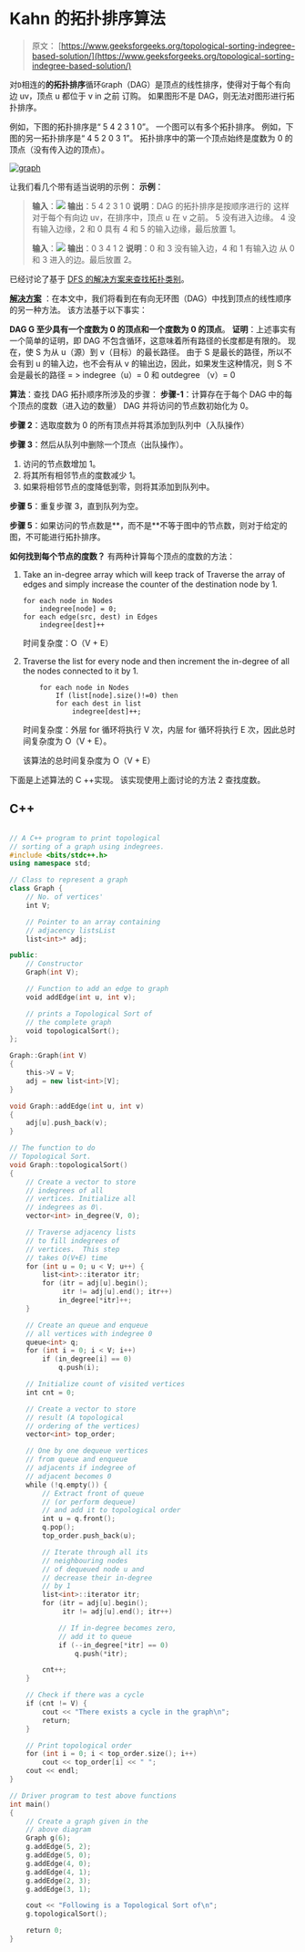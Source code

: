 # Kahn 的拓扑排序算法

> 原文： [https://www.geeksforgeeks.org/topological-sorting-indegree-based-solution/](https://www.geeksforgeeks.org/topological-sorting-indegree-based-solution/)

对`D`相连的**的拓扑排序**循环`G`raph（DAG）是顶点的线性排序，使得对于每个有向边 uv，顶点 u 都位于 v in 之前 订购。 如果图形不是 DAG，则无法对图形进行拓扑排序。

例如，下图的拓扑排序是“ 5 4 2 3 1 0”。 一个图可以有多个拓扑排序。 例如，下图的另一拓扑排序是“ 4 5 2 0 3 1”。 拓扑排序中的第一个顶点始终是度数为 0 的顶点（没有传入边的顶点）。

[![graph](img/7d0dd3600bc879e60d2864710a2aab68.png)](https://media.geeksforgeeks.org/wp-content/cdn-uploads/graph.png)

让我们看几个带有适当说明的示例：
**示例**：

> **输入**：![](img/b40cfedfd46f58209c37921ff7dfd8a5.png)
> **输出**：5 4 2 3 1 0
> **说明**：DAG 的拓扑排序是按顺序进行的 这样对于每个有向边 uv，在排序中，顶点 u 在 v 之前。 5 没有进入边缘。 4 没有输入边缘，2 和 0 具有 4 和 5 的输入边缘，最后放置 1。
> 
> **输入**：![](img/d9d816f89505d5e46c2716780ffc6fc6.png)
> **输出**：0 3 4 1 2
> **说明**：0 和 3 没有输入边，4 和 1 有输入边 从 0 和 3 进入的边。最后放置 2。

已经讨论了基于 [DFS 的解决方案来查找拓扑类别](https://www.geeksforgeeks.org/topological-sorting/)。

<u>**解决方案**</u> ：在本文中，我们将看到在有向无环图（DAG）中找到顶点的线性顺序的另一种方法。 该方法基于以下事实：

**DAG G 至少具有一个度数为 0 的顶点和一个度数为 0 的顶点**。
**证明**：上述事实有一个简单的证明，即 DAG 不包含循环，这意味着所有路径的长度都是有限的。 现在，使 S 为从 u（源）到 v（目标）的最长路径。 由于 S 是最长的路径，所以不会有到 u 的输入边，也不会有从 v 的输出边，因此，如果发生这种情况，则 S 不会是最长的路径
= > indegree（u）= 0 和 outdegree （v）= 0

**算法**：查找 DAG 拓扑顺序所涉及的步骤：
**步骤-1**：计算存在于每个 DAG 中的每个顶点的度数（进入边的数量） DAG 并将访问的节点数初始化为 0。

**步骤 2**：选取度数为 0 的所有顶点并将其添加到队列中（入队操作）

**步骤 3**：然后从队列中删除一个顶点（出队操作）。

1.  访问的节点数增加 1。
2.  将其所有相邻节点的度数减少 1。
3.  如果将相邻节点的度降低到零，则将其添加到队列中。

**步骤 5**：重复步骤 3，直到队列为空。

**步骤 5**：如果访问的节点数是**，而不是**不等于图中的节点数，则对于给定的图，不可能进行拓扑排序。

**如何找到每个节点的度数？**
有两种计算每个顶点的度数的方法：

1.  Take an in-degree array which will keep track of
    Traverse the array of edges and simply increase the counter of the destination node by 1.

    ```
    for each node in Nodes
        indegree[node] = 0;
    for each edge(src, dest) in Edges
        indegree[dest]++
    ```

    时间复杂度：O（V + E）

2.  Traverse the list for every node and then increment the in-degree of all the nodes connected to it by 1.

    ```
        for each node in Nodes
            If (list[node].size()!=0) then
            for each dest in list
                indegree[dest]++;
    ```

    时间复杂度：外层 for 循环将执行 V 次，内层 for 循环将执行 E 次，因此总时间复杂度为 O（V + E）。

    该算法的总时间复杂度为 O（V + E）

下面是上述算法的 C ++实现。 该实现使用上面讨论的方法 2 查找度数。

## C++

```cpp

// A C++ program to print topological 
// sorting of a graph using indegrees. 
#include <bits/stdc++.h> 
using namespace std; 

// Class to represent a graph 
class Graph { 
    // No. of vertices' 
    int V; 

    // Pointer to an array containing 
    // adjacency listsList 
    list<int>* adj; 

public: 
    // Constructor 
    Graph(int V); 

    // Function to add an edge to graph 
    void addEdge(int u, int v); 

    // prints a Topological Sort of 
    // the complete graph 
    void topologicalSort(); 
}; 

Graph::Graph(int V) 
{ 
    this->V = V; 
    adj = new list<int>[V]; 
} 

void Graph::addEdge(int u, int v) 
{ 
    adj[u].push_back(v); 
} 

// The function to do 
// Topological Sort. 
void Graph::topologicalSort() 
{ 
    // Create a vector to store 
    // indegrees of all 
    // vertices. Initialize all 
    // indegrees as 0\. 
    vector<int> in_degree(V, 0); 

    // Traverse adjacency lists 
    // to fill indegrees of 
    // vertices.  This step 
    // takes O(V+E) time 
    for (int u = 0; u < V; u++) { 
        list<int>::iterator itr; 
        for (itr = adj[u].begin(); 
             itr != adj[u].end(); itr++) 
            in_degree[*itr]++; 
    } 

    // Create an queue and enqueue 
    // all vertices with indegree 0 
    queue<int> q; 
    for (int i = 0; i < V; i++) 
        if (in_degree[i] == 0) 
            q.push(i); 

    // Initialize count of visited vertices 
    int cnt = 0; 

    // Create a vector to store 
    // result (A topological 
    // ordering of the vertices) 
    vector<int> top_order; 

    // One by one dequeue vertices 
    // from queue and enqueue 
    // adjacents if indegree of 
    // adjacent becomes 0 
    while (!q.empty()) { 
        // Extract front of queue 
        // (or perform dequeue) 
        // and add it to topological order 
        int u = q.front(); 
        q.pop(); 
        top_order.push_back(u); 

        // Iterate through all its 
        // neighbouring nodes 
        // of dequeued node u and 
        // decrease their in-degree 
        // by 1 
        list<int>::iterator itr; 
        for (itr = adj[u].begin(); 
             itr != adj[u].end(); itr++) 

            // If in-degree becomes zero, 
            // add it to queue 
            if (--in_degree[*itr] == 0) 
                q.push(*itr); 

        cnt++; 
    } 

    // Check if there was a cycle 
    if (cnt != V) { 
        cout << "There exists a cycle in the graph\n"; 
        return; 
    } 

    // Print topological order 
    for (int i = 0; i < top_order.size(); i++) 
        cout << top_order[i] << " "; 
    cout << endl; 
} 

// Driver program to test above functions 
int main() 
{ 
    // Create a graph given in the 
    // above diagram 
    Graph g(6); 
    g.addEdge(5, 2); 
    g.addEdge(5, 0); 
    g.addEdge(4, 0); 
    g.addEdge(4, 1); 
    g.addEdge(2, 3); 
    g.addEdge(3, 1); 

    cout << "Following is a Topological Sort of\n"; 
    g.topologicalSort(); 

    return 0; 
} 

```